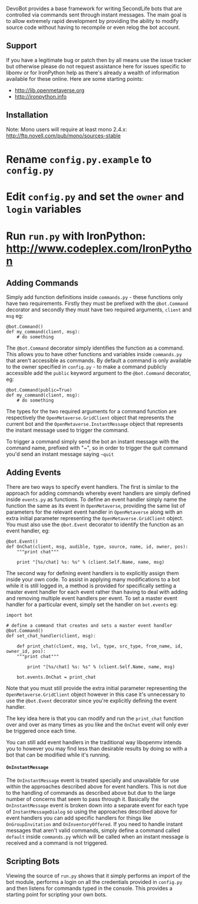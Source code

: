 DevoBot provides a base framework for writing SecondLife bots that are controlled via commands sent through instant messages. The main goal is to allow extremely rapid development by providing the ability to modify source code without having to recompile or even relog the bot account.

## Support

If you have a legitimate bug or patch then by all means use the issue tracker but otherwise please do not request assistance here for issues specific to libomv or for IronPython help as there's already a wealth of information available for these online. Here are some starting points:

  * http://lib.openmetaverse.org
  * http://ironpython.info

## Installation

Note: Mono users will require at least mono 2.4.x: http://ftp.novell.com/pub/mono/sources-stable

  # Rename `config.py.example` to `config.py`
  # Edit `config.py` and set the `owner` and `login` variables
  # Run `run.py` with IronPython: http://www.codeplex.com/IronPython

## Adding Commands

Simply add function definitions inside `commands.py` - these functions only have two requirements. Firstly they must be prefixed with the `@bot.Command` decorator and secondly they must have two required arguments, `client` and `msg` eg:

```
@bot.Command()
def my_command(client, msg):
    # do something
```

The `@bot.Command` decorator simply identifies the function as a command. This allows you to have other functions and variables inside `commands.py` that aren't accessible as commands. By default a command is only available to the owner specified in `config.py` - to make a command publicly accessible add the `public` keyword argument to the `@bot.Command` decorator, eg:


```
@bot.Command(public=True)
def my_command(client, msg):
    # do something
```

The types for the two required arguments for a command function are respectively the `OpenMetaverse.GridClient` object that represents the current bot and the `OpenMetaverse.InstantMessage` object that represents the instant message used to trigger the command.

To trigger a command simply send the bot an instant message with the command name, prefixed with "~", so in order to trigger the quit command you'd send an instant message saying `~quit`

## Adding Events

There are two ways to specify event handlers. The first is similar to the approach for adding commands whereby event handlers are simply defined inside `events.py` as functions. To define an event handler simply name the function the same as its event in `OpenMetaverse`, providing the same list of parameters for the relevant event handler in `OpenMetaverse` along with an extra initial parameter representing the `OpenMetaverse.GridClient` object. You must also use the `@bot.Event` decorator to identify the function as an event handler, eg:

```
@bot.Event()
def OnChat(client, msg, audible, type, source, name, id, owner, pos):
    """print chat"""
	
    print "[%s/chat] %s: %s" % (client.Self.Name, name, msg)
```

The second way for defining event handlers is to explicitly assign them inside your own code. 
To assist in applying many modifications to a bot while it is still logged in, a method is provided for specifically setting a master event handler for each event rather than having to deal with adding and removing multiple event handlers per event. To set a master event handler for a particular event, simply set the handler on `bot.events` eg:

```
import bot

# define a command that creates and sets a master event handler
@bot.Command()
def set_chat_handler(client, msg):

    def print_chat(client, msg, lvl, type, src_type, from_name, id, owner_id, pos):
	"""print chat"""

        print "[%s/chat] %s: %s" % (client.Self.Name, name, msg)

    bot.events.OnChat = print_chat
```

Note that you must still provide the extra initial parameter representing the `OpenMetaverse.GridClient` object however in this case it's unnecessary to use the `@bot.Event` decorator since you're explicitly defining the event handler.

The key idea here is that you can modify and run the `print_chat` function over and over as many times as you like and the `OnChat` event will only ever be triggered once each time.

You can still add event handlers in the traditional way libopenmv intends you to however you may find less than desirable results by doing so with a bot that can be modified while it's running.

#### `OnInstantMessage`

The `OnInstantMessage` event is treated specially and unavailable for use within the approaches described above for event handlers. This is not due to the handling of commands as described above but due to the large number of concerns that seem to pass through it. Basically the `OnInstantMessage` event is broken down into a separate event for each type of `InstantMessageDialog` so using the approaches described above for event handlers you can add specific handlers for things like `OnGroupInvitation` and `OnInventoryOffered`. If you need to handle instant messages that aren't valid commands, simply define a command called `default` inside `commands.py` which will be called when an instant message is received and a command is not triggered.

## Scripting Bots

Viewing the source of `run.py` shows that it simply performs an import of the bot module,  performs a login on all the credentials provided in `config.py` and then listens for commands typed in the console. This provides a starting point for scripting your own bots. 
